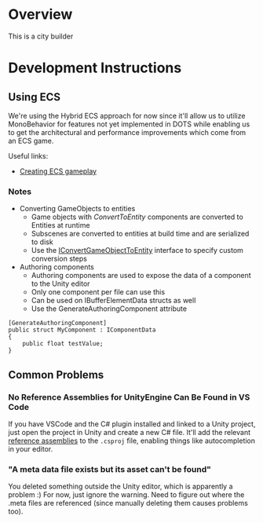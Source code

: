 # Overview

This is a city builder

# Development Instructions

## Using ECS
We're using the Hybrid ECS approach for now since it'll allow us to utilize MonoBehavior for features not yet implemented in DOTS while enabling us to get the architectural and performance improvements which come from an ECS game.

Useful links:
* [Creating ECS gameplay](https://docs.unity3d.com/Packages/com.unity.entities@0.11/manual/gp_overview.html)

### Notes
* Converting GameObjects to entities
  * Game objects with *ConvertToEntity* components are converted to Entities at runtime
  * Subscenes are converted to entities at build time and are serialized to disk
  * Use the [IConvertGameObjectToEntity](https://docs.unity3d.com/Packages/com.unity.entities@0.7/api/Unity.Entities.IConvertGameObjectToEntity.html) interface to specify custom conversion steps
* Authoring components
  * Authoring components are used to expose the data of a component to the Unity editor
  * Only one component per file can use this
  * Can be used on IBufferElementData structs as well
  * Use the GenerateAuthoringComponent attribute
```
[GenerateAuthoringComponent]
public struct MyComponent : IComponentData
{
    public float testValue;
}
```

## Common Problems
### No Reference Assemblies for UnityEngine Can Be Found in VS Code
If you have VSCode and the C# plugin installed and linked to a Unity project, just open the project in Unity and create a new C# file.  It'll add the relevant [reference assemblies](https://docs.microsoft.com/en-us/dotnet/standard/assembly/reference-assemblies) to the `.csproj` file, enabling things like autocompletion in your editor.

### "A meta data file exists but its asset can't be found"
You deleted something outside the Unity editor, which is apparently a problem :) For now, just ignore the warning.  Need to figure out where the .meta files are referenced (since manually deleting them causes problems too).